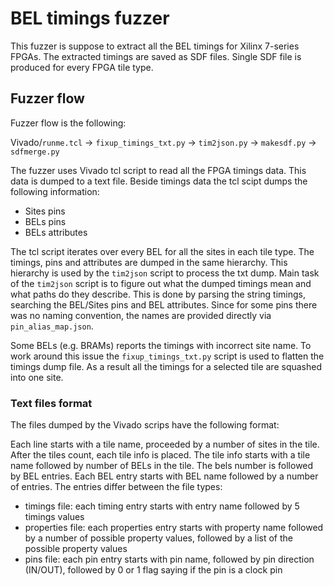 # BEL timings fuzzer

This fuzzer is suppose to extract all the BEL timings for Xilinx 7-series FPGAs.
The extracted timings are saved as SDF files.
Single SDF file is produced for every FPGA tile type.

## Fuzzer flow

Fuzzer flow is the following:

Vivado/`runme.tcl` -> `fixup_timings_txt.py` -> `tim2json.py` -> `makesdf.py` -> `sdfmerge.py`

The fuzzer uses Vivado tcl script to read all the FPGA timings data.
This data is dumped to a text file.
Beside timings data the tcl scipt dumps the following information:

* Sites pins
* BELs pins
* BELs attributes

The tcl script iterates over every BEL for all the sites in each tile type.
The timings, pins and attributes are dumped in the same hierarchy.
This hierarchy is used by the `tim2json` script to process the txt dump.
Main task of the `tim2json` script is to figure out what the dumped timings mean and what paths do they describe.
This is done by parsing the string timings, searching the BEL/Sites pins and BEL attributes.
Since for some pins there was no naming convention, the names are provided directly via `pin_alias_map.json`.

Some BELs (e.g. BRAMs) reports the timings with incorrect site name.
To work around this issue the `fixup_timings_txt.py` script is used to flatten the timings dump file.
As a result all the timings for a selected tile are squashed into one site.

### Text files format

The files dumped by the Vivado scrips have the following format:

Each line starts with a tile name, proceeded by a number of sites in the tile.
After the tiles count, each tile info is placed.
The tile info starts with a tile name followed by number of BELs in the tile.
The bels number is followed by BEL entries.
Each BEL entry starts with BEL name followed by a number of entries.
The entries differ between the file types:

* timings file: each timing entry starts with entry name followed by 5 timings values
* properties file: each properties entry starts with property name followed by a number of possible property values, followed by a list of the possible property values
* pins file: each pin entry starts with pin name, followed by pin direction (IN/OUT), followed by 0 or 1 flag saying if the pin is a clock pin
